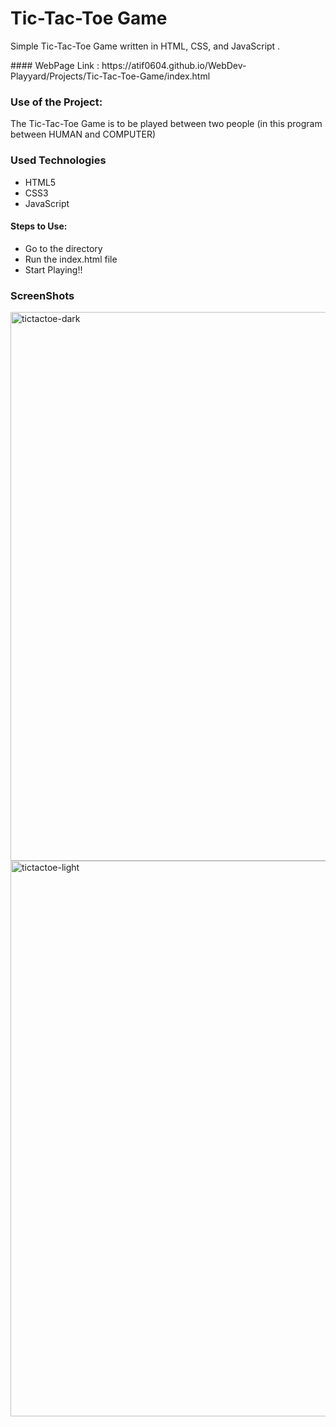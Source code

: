 <h1>Tic-Tac-Toe Game</h1>

<p>Simple Tic-Tac-Toe Game written in HTML, CSS, and JavaScript .</p>
#### WebPage Link : https://atif0604.github.io/WebDev-Playyard/Projects/Tic-Tac-Toe-Game/index.html


### Use of the Project:

<p>The Tic-Tac-Toe Game is to be played between two people (in this program between HUMAN and COMPUTER)</p>

<h3>Used Technologies</h3>
<ul>
  <li>HTML5</li>
  <li>CSS3</li>
  <li>JavaScript</li>
</ul>

#### Steps to Use:

- Go to the directory
- Run the index.html file
- Start Playing!!

<h3> ScreenShots </h3> 
<img width="878" alt="tictactoe-dark" src="https://user-images.githubusercontent.com/64218887/128006639-e5a8aec1-c0bf-4836-a04e-11f4f76a7991.png">

<br>
<img width="889" alt="tictactoe-light" src="https://user-images.githubusercontent.com/64218887/128006653-acf94c09-9b60-4f9a-aa3f-d4b8ed5ce9b1.png">

<br>

